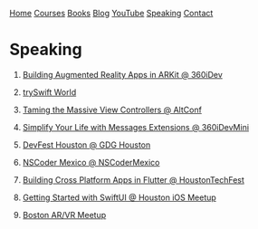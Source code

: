 [Home](https://azamsharp.github.io)
[Courses](https://www.udemy.com/user/mohammad-azam-2/)
[Books](/books)
[Blog](https://medium.com/@azamsharp)
[YouTube](https://www.youtube.com/channel/UCKvDySsrOVgUgRLhWHeyHJA?view_as=subscriber)
[Speaking](/speaking)
[Contact](/contact)

# Speaking

1) [Building Augmented Reality Apps in ARKit @ 360iDev](https://360idev.com/session-videos/?vimeography_gallery=8&vimeography_video=322048244)

2) [trySwift World](https://www.tryswift.co/world/) 

3) [Taming the Massive View Controllers @ AltConf](https://academy.realm.io/posts/taming-massive-controller-altconf-2017-azam/)

4) [Simplify Your Life with Messages Extensions @ 360iDevMini](https://vimeopro.com/360conferences/360idev-min-2016/video/190009331)

5) [DevFest Houston @ GDG Houston](https://devfesthouston.com)

6) [NSCoder Mexico @ NSCoderMexico](https://www.meetup.com/NSCoderMexico/events/236813668/)

7) [Building Cross Platform Apps in Flutter @ HoustonTechFest](http://www.houstontechfest.com/sessions.html)

8) [Getting Started with SwiftUI @ Houston iOS Meetup](https://www.meetup.com/Houston-iPhone-Developers-Meetup/events/265121111/)

9) [Boston AR/VR Meetup](https://www.meetup.com/Boston-Virtual-Reality/events/248213026/)
